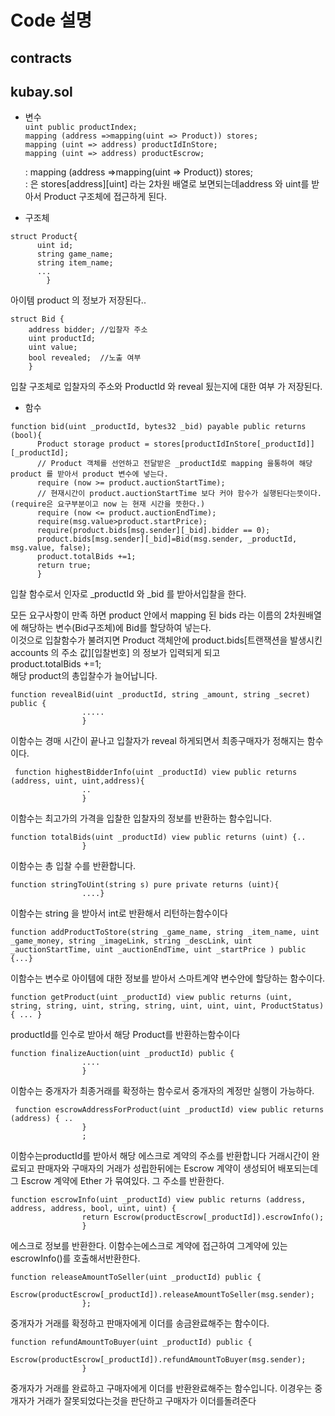 # Code 설명
## contracts 
## kubay.sol
 * 변수  
            ```uint public productIndex;```  
            ```mapping (address =>mapping(uint => Product)) stores; ```    
            ```mapping (uint => address) productIdInStore;```    
            ```mapping (uint => address) productEscrow;``` 
      
    : mapping (address =>mapping(uint => Product)) stores;  
    : 은 stores[address][uint] 라는 2차원 배열로 보면되는데address 와 uint를 받아서 Product 구조체에 접근하게 된다.  
        
* 구조체  
```      
struct Product{  
      uint id;    
      string game_name;  
      string item_name;  
      ...
        }         
```
아이템 product 의 정보가 저장된다..
```
struct Bid {
    address bidder; //입찰자 주소
    uint productId; 
    uint value;
    bool revealed;  //노출 여부 
    }
```
입찰 구조체로 입찰자의 주소와 ProductId 와 reveal 됬는지에 대한 여부 가 저장된다.
        
        
* 함수
```
function bid(uint _productId, bytes32 _bid) payable public returns (bool){
      Product storage product = stores[productIdInStore[_productId]][_productId];
      // Product 객체를 선언하고 전달받은 _productId로 mapping 을통하여 해당 product 를 받아서 product 변수에 넣는다.
      require (now >= product.auctionStartTime);
      // 현재시간이 product.auctionStartTime 보다 커야 함수가 실행된다는뜻이다.(require은 요구부분이고 now 는 현재 시간을 뜻한다.)
      require (now <= product.auctionEndTime);
      require(msg.value>product.startPrice);
      require(product.bids[msg.sender][_bid].bidder == 0);
      product.bids[msg.sender][_bid]=Bid(msg.sender, _productId, msg.value, false);
      product.totalBids +=1;
      return true;
      }
```                    
입찰 함수로서 인자로 _productId 와  _bid 를 받아서입찰을 한다.

  

모든 요구사항이 만족 하면 product 안에서 mapping 된 bids 라는 이름의 2차원배열 에 해당하는 변수(Bid구조체)에 Bid를 할당하여 넣는다.  
이것으로 입찰함수가 불려지면 Product 객체안에  product.bids[트랜잭션을 발생시킨accounts 의 주소 값][입찰번호] 의 정보가 입력되게 되고   
product.totalBids +=1;  
해당 product의 총입찰수가 늘어납니다.  

```
function revealBid(uint _productId, string _amount, string _secret) public {
                .....
                }          
```
이함수는 경매 시간이 끝나고 입찰자가 reveal 하게되면서 최종구매자가 정해지는 함수이다.
```
 function highestBidderInfo(uint _productId) view public returns (address, uint, uint,address){
                ..
                }
```
이함수는 최고가의 가격을 입찰한 입찰자의 정보를 반환하는 함수입니다.
```
function totalBids(uint _productId) view public returns (uint) {..
                }
```
이함수는 총 입찰 수를 반환합니다.
```
function stringToUint(string s) pure private returns (uint){
                ....}
```
 이함수는 string 을 받아서 int로 반환해서 리턴하는함수이다         
```
function addProductToStore(string _game_name, string _item_name, uint _game_money, string _imageLink, string _descLink, uint _auctionStartTime, uint _auctionEndTime, uint _startPrice ) public  {...}
```
이함수는 변수로 아이템에 대한 정보를 받아서 스마트계약 변수안에 할당하는 함수이다.
```
function getProduct(uint _productId) view public returns (uint, string, string, uint, string, string, uint, uint, uint, ProductStatus) { ... }
```
productId를 인수로 받아서 해당 Product를 반환하는함수이다
```
function finalizeAuction(uint _productId) public {
                ....
                }
```
이함수는 중개자가 최종거래를 확정하는 함수로서 
                중개자의 계정만 실행이 가능하다.
```
 function escrowAddressForProduct(uint _productId) view public returns (address) { ..
                }
                ;
```
 이함수는productId를 받아서 해당 에스크로 계약의 주소를 반환합니다 거래시간이 완료되고
                판매자와 구매자의 거래가 성립한뒤에는 Escrow 계약이 생성되어 배포되는데 그 Escrow 계약에 Ether 가 묶여있다.
                그 주소를 반환한다.
```
function escrowInfo(uint _productId) view public returns (address, address, address, bool, uint, uint) {
                return Escrow(productEscrow[_productId]).escrowInfo();
                }
```
에스크로 정보를 반환한다.
                이함수는에스크로 계약에 접근하여 그계약에 있는 escrowInfo()를 호출해서반환한다.
```
function releaseAmountToSeller(uint _productId) public {
                Escrow(productEscrow[_productId]).releaseAmountToSeller(msg.sender);
                };
```
중개자가 거래를 확정하고 판매자에게 이더를 송금완료해주는 함수이다.
```
function refundAmountToBuyer(uint _productId) public { 
                Escrow(productEscrow[_productId]).refundAmountToBuyer(msg.sender);
                }
```
중개자가 거래를 완료하고 구매자에게 이더를 반환완료해주는 함수입니다. 이경우는 중개자가 거래가 잘못되었다는것을 판단하고 구매자가 이더를돌려준다
 
 
